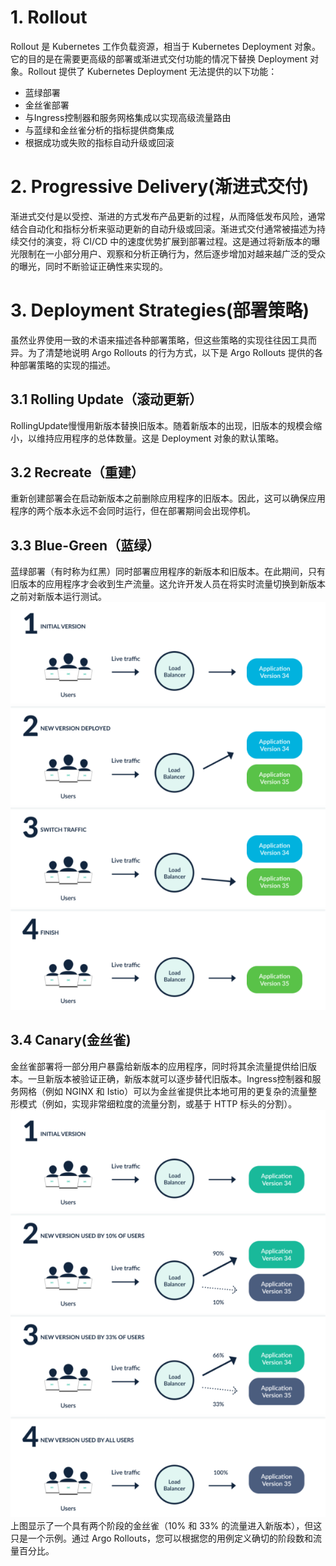 # 1. Rollout
Rollout 是 Kubernetes 工作负载资源，相当于 Kubernetes Deployment 对象。它的目的是在需要更高级的部署或渐进式交付功能的情况下替换 Deployment 对象。Rollout 提供了 Kubernetes Deployment 无法提供的以下功能：
* 蓝绿部署
* 金丝雀部署
* 与Ingress控制器和服务网格集成以实现高级流量路由
* 与蓝绿和金丝雀分析的指标提供商集成
* 根据成功或失败的指标自动升级或回滚

# 2. Progressive Delivery(渐进式交付)
渐进式交付是以受控、渐进的方式发布产品更新的过程，从而降低发布风险，通常结合自动化和指标分析来驱动更新的自动升级或回滚。渐进式交付通常被描述为持续交付的演变，将 CI/CD 中的速度优势扩展到部署过程。这是通过将新版本的曝光限制在一小部分用户、观察和分析正确行为，然后逐步增加对越来越广泛的受众的曝光，同时不断验证正确性来实现的。

# 3. Deployment Strategies(部署策略)
虽然业界使用一致的术语来描述各种部署策略，但这些策略的实现往往因工具而异。为了清楚地说明 Argo Rollouts 的行为方式，以下是 Argo Rollouts 提供的各种部署策略的实现的描述。

## 3.1 Rolling Update（滚动更新）
RollingUpdate慢慢用新版本替换旧版本。随着新版本的出现，旧版本的规模会缩小，以维持应用程序的总体数量。这是 Deployment 对象的默认策略。
## 3.2 Recreate（重建）
重新创建部署会在启动新版本之前删除应用程序的旧版本。因此，这可以确保应用程序的两个版本永远不会同时运行，但在部署期间会出现停机。
## 3.3 Blue-Green（蓝绿）
蓝绿部署（有时称为红黑）同时部署应用程序的新版本和旧版本。在此期间，只有旧版本的应用程序才会收到生产流量。这允许开发人员在将实时流量切换到新版本之前对新版本运行测试。
![Alt text](images/Blue-Green.png)
## 3.4 Canary(金丝雀)
金丝雀部署将一部分用户暴露给新版本的应用程序，同时将其余流量提供给旧版本。一旦新版本被验证正确，新版本就可以逐步替代旧版本。Ingress控制器和服务网格（例如 NGINX 和 Istio）可以为金丝雀提供比本地可用的更复杂的流量整形模式（例如，实现非常细粒度的流量分割，或基于 HTTP 标头的分割）。
![Alt text](images/Canary.png)
上图显示了一个具有两个阶段的金丝雀（10% 和 33% 的流量进入新版本），但这只是一个示例。通过 Argo Rollouts，您可以根据您的用例定义确切的阶段数和流量百分比。